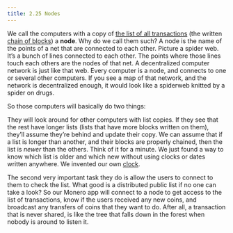 ```yaml
---
title: 2.25 Nodes
---
```

We call the computers with a copy of [the list of all transactions](2.10_money_ledger.md) (the written [chain of blocks](2.11_blockchain.md)) a **node**. Why do we call them such? A node is the name of the points of a net that are connected to each other. Picture a spider web. It’s a bunch of lines connected to each other. The points where those lines touch each others are the nodes of that net. A decentralized computer network is just like that web. Every computer is a node, and connects to one or several other computers. If you see a map of that network, and the network is decentralized enough, it would look like a spiderweb knitted by a spider on drugs.

So those computers will basically do two things:

They will look around for other computers with list copies. If they see that the rest have longer lists (lists that have more blocks written on them), they’ll assume they’re behind and update their copy. We can assume that if a list is longer than another, and their blocks are properly chained, then the list is *newer* than the others. Think of it for a minute. We just found a way to know which list is older and which new without using clocks or dates written anywhere. We invented our own [clock](2.26_clock.md).

The second very important task they do is allow the users to connect to them to check the list. What good is a distributed public list if no one can take a look? So our Monero app will connect to a node to get access to the list of transactions, know if the users received any new coins, and broadcast any transfers of coins that they want to do. After all, a transaction that is never shared, is like the tree that falls down in the forest when nobody is around to listen it.
